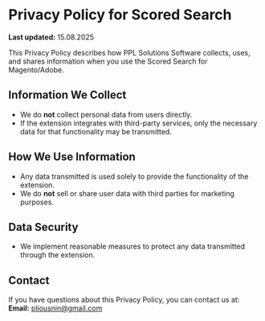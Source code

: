 # Privacy Policy for Scored Search

**Last updated:** 15.08.2025

This Privacy Policy describes how PPL Solutions Software collects, uses, and shares information when you use the Scored Search for Magento/Adobe.

## Information We Collect
- We do **not** collect personal data from users directly.
- If the extension integrates with third-party services, only the necessary data for that functionality may be transmitted.

## How We Use Information
- Any data transmitted is used solely to provide the functionality of the extension.
- We do **not** sell or share user data with third parties for marketing purposes.

## Data Security
- We implement reasonable measures to protect any data transmitted through the extension.

## Contact
If you have questions about this Privacy Policy, you can contact us at:  
**Email:** pliousnin@gmail.com

